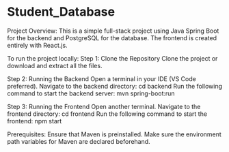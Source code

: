# Student_Database

Project Overview:
This is a simple full-stack project using Java Spring Boot for the backend and PostgreSQL for the database. The frontend is created entirely with React.js.

To run the project locally:
Step 1: Clone the Repository
Clone the project or download and extract all the files.

Step 2: Running the Backend
Open a terminal in your IDE (VS Code preferred).
Navigate to the backend directory:
cd backend
Run the following command to start the backend server:
mvn spring-boot:run

Step 3: Running the Frontend
Open another terminal.
Navigate to the frontend directory:
cd frontend
Run the following command to start the frontend:
npm start

Prerequisites:
Ensure that Maven is preinstalled.
Make sure the environment path variables for Maven are declared beforehand.
